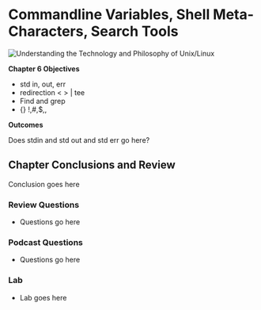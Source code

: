 # Commandline Variables, Shell Meta-Characters, Search Tools
![Understanding the Technology and Philosophy of Unix/Linux](http://imgs.xkcd.com/comics/2038.png "Understanding the Technology and Philosophy of Unix/Linux")

__Chapter 6 Objectives__

   * std in, out, err
   * redirection < > | tee
   * Find and grep
   * {} !,#,$,\,
   

__Outcomes__



Does stdin and std out and std err go here?

## Chapter Conclusions and Review

  Conclusion goes here

### Review Questions

  * Questions go here

### Podcast Questions

 * Questions go here

### Lab

 * Lab goes here 
 
 
